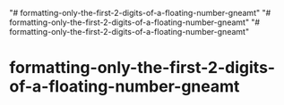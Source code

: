 "# formatting-only-the-first-2-digits-of-a-floating-number-gneamt" 
"# formatting-only-the-first-2-digits-of-a-floating-number-gneamt" 
"# formatting-only-the-first-2-digits-of-a-floating-number-gneamt" 
# formatting-only-the-first-2-digits-of-a-floating-number-gneamt
